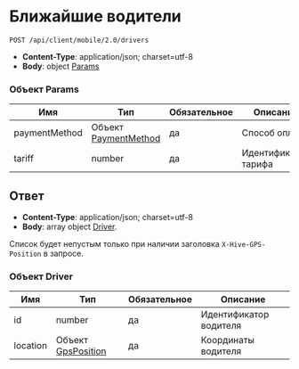 # Ближайшие водители

`POST /api/client/mobile/2.0/drivers`

* **Content-Type**: application/json; charset=utf-8
* **Body**: object [Params](#params-fields)

<a name="params-fields"></a>
### Объект Params

Имя | Тип | Обязательное | Описание
--- | --- | --- | ---
paymentMethod | Объект [PaymentMethod](objects.md#PaymentMethod-fields) | да | Способ оплаты
tariff | number | да | Идентификатор тарифа

## Ответ

* **Content-Type**: application/json; charset=utf-8
* **Body**: array object [Driver](#driver-fields).

Список будет непустым только при наличии заголовка `X-Hive-GPS-Position` в запросе.

<a name="driver-fields"></a>
### Объект Driver

Имя | Тип | Обязательное | Описание
--- | --- | --- | ---
id | number | да | Идентификатор водителя
location | Объект [GpsPosition](objects.md#GpsPosition-fields) | да | Координаты водителя




